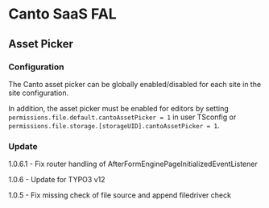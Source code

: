 # Canto SaaS FAL

## Asset Picker

### Configuration

The Canto asset picker can be globally enabled/disabled for each site
in the site configuration.

In addition, the asset picker must be enabled for editors
by setting `permissions.file.default.cantoAssetPicker = 1` in user TSconfig
or `permissions.file.storage.[storageUID].cantoAssetPicker = 1`.


### Update

1.0.6.1 - Fix router handling of AfterFormEnginePageInitializedEventListener

1.0.6 - Update for TYPO3 v12

1.0.5 - Fix missing check of file source and append filedriver check
